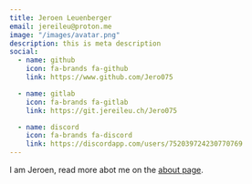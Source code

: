 ```yaml
---
title: Jeroen Leuenberger
email: jereileu@proton.me
image: "/images/avatar.png"
description: this is meta description
social:
  - name: github
    icon: fa-brands fa-github
    link: https://www.github.com/Jero075

  - name: gitlab
    icon: fa-brands fa-gitlab
    link: https://git.jereileu.ch/Jero075

  - name: discord
    icon: fa-brands fa-discord
    link: https://discordapp.com/users/752039724230770769
---
```


I am Jeroen, read more abot me on the [about page](/about).
